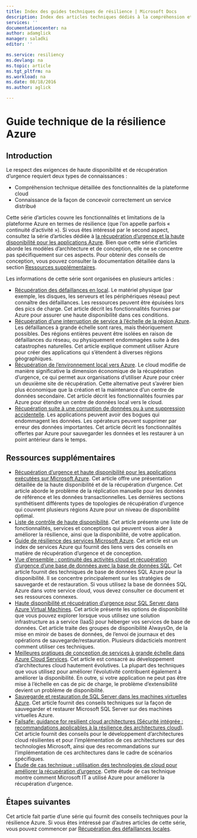 ```yaml
---
title: Index des guides techniques de résilience | Microsoft Docs
description: Index des articles techniques dédiés à la compréhension et à la conception d’applications à tolérance de pannes robustes et hautement disponibles, ainsi qu’à la planification de la continuité d’activité et de la récupération d’urgence
services: ''
documentationcenter: na
author: adamglick
manager: saladki
editor: ''

ms.service: resiliency
ms.devlang: na
ms.topic: article
ms.tgt_pltfrm: na
ms.workload: na
ms.date: 08/18/2016
ms.author: aglick

---
```

# Guide technique de la résilience Azure
## Introduction
Le respect des exigences de haute disponibilité et de récupération d’urgence requiert deux types de connaissances :

* Compréhension technique détaillée des fonctionnalités de la plateforme cloud
* Connaissance de la façon de concevoir correctement un service distribué

Cette série d’articles couvre les fonctionnalités et limitations de la plateforme Azure en termes de résilience (que l’on appelle parfois « continuité d’activité »). Si vous êtes intéressé par le second aspect, consultez la série d’articles dédiée à [la récupération d’urgence et la haute disponibilité pour les applications Azure](https://aka.ms/drtechguide). Bien que cette série d’articles aborde les modèles d’architecture et de conception, elle ne se concentre pas spécifiquement sur ces aspects. Pour obtenir des conseils de conception, vous pouvez consulter la documentation détaillée dans la section [Ressources supplémentaires](#additional-resources).

Les informations de cette série sont organisées en plusieurs articles :

* [Récupération des défaillances en local](resiliency-technical-guidance-recovery-local-failures.md). Le matériel physique (par exemple, les disques, les serveurs et les périphériques réseau) peut connaître des défaillances. Les ressources peuvent être épuisées lors des pics de charge. Cet article décrit les fonctionnalités fournies par Azure pour assurer une haute disponibilité dans ces conditions.
* [Récupération d’une interruption de service à l’échelle de la région Azure](resiliency-technical-guidance-recovery-loss-azure-region.md). Les défaillances à grande échelle sont rares, mais théoriquement possibles. Des régions entières peuvent être isolées en raison de défaillances du réseau, ou physiquement endommagées suite à des catastrophes naturelles. Cet article explique comment utiliser Azure pour créer des applications qui s’étendent à diverses régions géographiques.
* [Récupération de l’environnement local vers Azure](resiliency-technical-guidance-recovery-on-premises-azure.md). Le cloud modifie de manière significative la dimension économique de la récupération d’urgence, ce qui permet aux organisations d’utiliser Azure pour créer un deuxième site de récupération. Cette alternative peut s’avérer bien plus économique que la création et la maintenance d’un centre de données secondaire. Cet article décrit les fonctionnalités fournies par Azure pour étendre un centre de données local vers le cloud.
* [Récupération suite à une corruption de données ou à une suppression accidentelle](resiliency-technical-guidance-recovery-data-corruption.md). Les applications peuvent avoir des bogues qui endommagent les données. Les opérateurs peuvent supprimer par erreur des données importantes. Cet article décrit les fonctionnalités offertes par Azure pour sauvegarder les données et les restaurer à un point antérieur dans le temps.

## Ressources supplémentaires
* [Récupération d’urgence et haute disponibilité pour les applications exécutées sur Microsoft Azure](resiliency-disaster-recovery-high-availability-azure-applications.md). Cet article offre une présentation détaillée de la haute disponibilité et de la récupération d’urgence. Cet article aborde le problème de la réplication manuelle pour les données de référence et les données transactionnelles. Les dernières sections synthétisent différents types de topologies de récupération d’urgence qui couvrent plusieurs régions Azure pour un niveau de disponibilité optimal.
* [Liste de contrôle de haute disponibilité](resiliency-high-availability-checklist.md). Cet article présente une liste de fonctionnalités, services et conceptions qui peuvent vous aider à améliorer la résilience, ainsi que la disponibilité, de votre application.
* [Guide de résilience des services Microsoft Azure](resiliency-service-guidance-index.md). Cet article est un index de services Azure qui fournit des liens vers des conseils en matière de récupération d’urgence et de conception.
* [Vue d’ensemble : continuité des activités cloud et récupération d’urgence d’une base de données avec la base de données SQL](../sql-database/sql-database-business-continuity.md). Cet article fournit des techniques de base de données SQL Azure pour la disponibilité. Il se concentre principalement sur les stratégies de sauvegarde et de restauration. Si vous utilisez la base de données SQL Azure dans votre service cloud, vous devez consulter ce document et ses ressources connexes.
* [Haute disponibilité et récupération d’urgence pour SQL Server dans Azure Virtual Machines](../virtual-machines/virtual-machines-windows-sql-high-availability-dr.md). Cet article présente les options de disponibilité que vous pouvez explorer lorsque vous utilisez une solution infrastructure as a service (IaaS) pour héberger vos services de base de données. Cet article traite des groupes de disponibilité AlwaysOn, de la mise en miroir de bases de données, de l’envoi de journaux et des opérations de sauvegarde/restauration. Plusieurs didacticiels montrent comment utiliser ces techniques.
* [Meilleures pratiques de conception de services à grande échelle dans Azure Cloud Services](https://azure.microsoft.com//blog/best-practices-for-designing-large-scale-services-on-windows-azure/). Cet article est consacré au développement d’architectures cloud hautement évolutives. La plupart des techniques que vous utilisez pour améliorer l’évolutivité contribuent également à améliorer la disponibilité. En outre, si votre application ne peut pas être mise à l’échelle en cas de pic de charge, le problème d’extensibilité devient un problème de disponibilité.
* [Sauvegarde et restauration de SQL Server dans les machines virtuelles Azure](../virtual-machines/virtual-machines-windows-sql-backup-recovery.md). Cet article fournit des conseils techniques sur la façon de sauvegarder et restaurer Microsoft SQL Server sur des machines virtuelles Azure.
* [Failsafe: guidance for resilient cloud architectures (Sécurité intégrée : recommandations applicables à la résilience des architectures cloud)](https://channel9.msdn.com/Series/FailSafe). Cet article fournit des conseils pour le développement d’architectures cloud résilientes et pour l’implémentation de ces architectures sur des technologies Microsoft, ainsi que des recommandations sur l’implémentation de ces architectures dans le cadre de scénarios spécifiques.
* [Étude de cas technique : utilisation des technologies de cloud pour améliorer la récupération d’urgence](https://www.microsoft.com/itshowcase/Article/Content/737/Using-cloud-technologies-to-improve-disaster-recovery). Cette étude de cas technique montre comment Microsoft IT a utilisé Azure pour améliorer la récupération d’urgence.

## Étapes suivantes
Cet article fait partie d’une série qui fournit des conseils techniques pour la résilience Azure. Si vous êtes intéressé par d’autres articles de cette série, vous pouvez commencer par [Récupération des défaillances locales](resiliency-technical-guidance-recovery-local-failures.md).

<!---HONumber=AcomDC_0824_2016-->